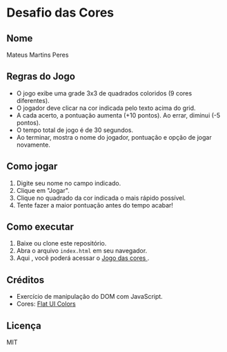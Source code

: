 # Desafio das Cores

## Nome
Mateus Martins Peres

## Regras do Jogo
- O jogo exibe uma grade 3x3 de quadrados coloridos (9 cores diferentes).
- O jogador deve clicar na cor indicada pelo texto acima do grid.
- A cada acerto, a pontuação aumenta (+10 pontos). Ao errar, diminui (-5 pontos).
- O tempo total de jogo é de 30 segundos.
- Ao terminar, mostra o nome do jogador, pontuação e opção de jogar novamente.

## Como jogar
1. Digite seu nome no campo indicado.
2. Clique em "Jogar".
3. Clique no quadrado da cor indicada o mais rápido possível.
4. Tente fazer a maior pontuação antes do tempo acabar!

## Como executar
1. Baixe ou clone este repositório.
2. Abra o arquivo `index.html` em seu navegador.
3. Aqui , você poderá acessar o [Jogo das cores ](https://jogo-desafio-das-cores.vercel.app/).

## Créditos
- Exercício de manipulação do DOM com JavaScript.
- Cores: [Flat UI Colors](https://flatuicolors.com/)

## Licença
MIT

